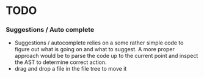 # TODO

### Suggestions / Auto complete
- Suggestions / autocomplete relies on a some rather simple code to figure out what is going on and what to suggest.
A more proper approach would be to parse the code up to the current point and inspect the AST to determine correct action.
- drag and drop a file in the file tree to move it
